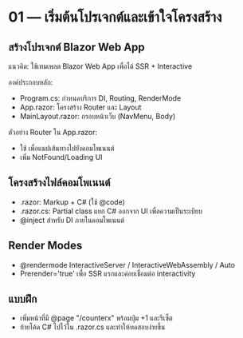 # 01 — เริ่มต้นโปรเจกต์และเข้าใจโครงสร้าง

## สร้างโปรเจกต์ Blazor Web App
แนวคิด: ใช้เทมเพลต Blazor Web App เพื่อได้ SSR + Interactive

องค์ประกอบหลัก:
- Program.cs: กำหนดบริการ DI, Routing, RenderMode
- App.razor: โครงสร้าง Router และ Layout
- MainLayout.razor: กรอบหน้าเว็บ (NavMenu, Body)

ตัวอย่าง Router ใน App.razor:
- ใช้ <Router> เพื่อแมปเส้นทางไปยังคอมโพเนนต์
- เพิ่ม NotFound/Loading UI

## โครงสร้างไฟล์คอมโพเนนต์
- .razor: Markup + C# (ใช้ @code)
- .razor.cs: Partial class แยก C# ออกจาก UI เพื่อความเป็นระเบียบ
- @inject สำหรับ DI ภายในคอมโพเนนต์

## Render Modes
- @rendermode InteractiveServer / InteractiveWebAssembly / Auto
- Prerender='true' เพื่อ SSR แรกและค่อยเชื่อมต่อ interactivity

## แบบฝึก
- เพิ่มหน้าที่มี @page "/counterx" พร้อมปุ่ม +1 และรีเซ็ต
- ย้ายโค้ด C# ไปไว้ใน .razor.cs และทำให้ทดสอบง่ายขึ้น
